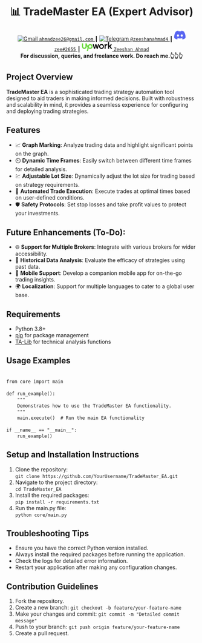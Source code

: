<h1 align="center">📊 TradeMaster EA (Expert Advisor)</h1>

<div align="center">
  <a href="https://mail.google.com/mail/u/?authuser=ahmadzee26@gmail.com">
    <img alt="Gmail" width="30px" src="https://edent.github.io/SuperTinyIcons/images/svg/gmail.svg" />
    <code>ahmadzee26@gmail.com</code>
  </a>
  <span> ┃ </span>
  
  <a href="https://t.me/zeeshanahmad4">
    <img alt="Telegram" width="30px" src="https://edent.github.io/SuperTinyIcons/images/svg/telegram.svg" />
    <code>@zeeshanahmad4</code>
  </a>
  <span> ┃ </span>
  
  <a href="https://discord.com">
    <img alt="Discord" width="30px" src="https://github.com/Zeeshanahmad4/RealEstateMate-WhatsApp-Group-Management-Bot/blob/main/discord-icon-svgrepo-com.svg" />
    <code>zee#2655</code>
  </a>
  <span> ┃ </span>
  
  <a href="https://www.upwork.com/freelancers/zeeshanahmad291">
    <img alt="Upwork" width="80px" src="https://github.com/Zeeshanahmad4/Zeeshanahmad4/blob/main/upwork.svg" />
    <code>Zeeshan Ahmad</code>
  </a>
  
  <br />
  <strong>For discussion, queries, and freelance work. Do reach me.👆👆👆</strong>
</div>

## Project Overview

**TradeMaster EA** is a sophisticated trading strategy automation tool designed to aid traders in making informed decisions. Built with robustness and scalability in mind, it provides a seamless experience for configuring and deploying trading strategies.

## Features

- 📈 **Graph Marking**: Analyze trading data and highlight significant points on the graph.
- ⏲️ **Dynamic Time Frames**: Easily switch between different time frames for detailed analysis.
- 💹 **Adjustable Lot Size**: Dynamically adjust the lot size for trading based on strategy requirements.
- 🚀 **Automated Trade Execution**: Execute trades at optimal times based on user-defined conditions.
- 🛡️ **Safety Protocols**: Set stop losses and take profit values to protect your investments.


## Future Enhancements (To-Do):

- 🌐 **Support for Multiple Brokers**: Integrate with various brokers for wider accessibility.
- 📅 **Historical Data Analysis**: Evaluate the efficacy of strategies using past data.
- 📲 **Mobile Support**: Develop a companion mobile app for on-the-go trading insights.
- 🌍 **Localization**: Support for multiple languages to cater to a global user base.


## Requirements

- Python 3.8+
- [pip](https://pip.pypa.io/en/stable/) for package management
- [TA-Lib](https://www.ta-lib.org/) for technical analysis functions


## Usage Examples
```# usage_example.py

from core import main

def run_example():
    """
    Demonstrates how to use the TradeMaster EA functionality.
    """
    main.execute()  # Run the main EA functionality

if __name__ == "__main__":
    run_example()
```

## Setup and Installation Instructions

1. Clone the repository:  
    `git clone https://github.com/YourUsername/TradeMaster_EA.git`
2. Navigate to the project directory:  
    `cd TradeMaster_EA`
3. Install the required packages:  
    `pip install -r requirements.txt`
4. Run the main.py file:  
    `python core/main.py`

## Troubleshooting Tips

- Ensure you have the correct Python version installed.
- Always install the required packages before running the application.
- Check the logs for detailed error information.
- Restart your application after making any configuration changes.


## Contribution Guidelines

1. Fork the repository.
2. Create a new branch: `git checkout -b feature/your-feature-name`
3. Make your changes and commit: `git commit -m "Detailed commit message"`
4. Push to your branch: `git push origin feature/your-feature-name`
5. Create a pull request.
